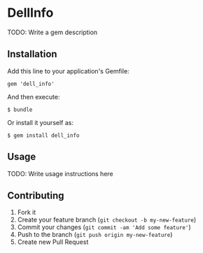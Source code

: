 # DellInfo

TODO: Write a gem description

## Installation

Add this line to your application's Gemfile:

    gem 'dell_info'

And then execute:

    $ bundle

Or install it yourself as:

    $ gem install dell_info

## Usage

TODO: Write usage instructions here

## Contributing

1. Fork it
2. Create your feature branch (`git checkout -b my-new-feature`)
3. Commit your changes (`git commit -am 'Add some feature'`)
4. Push to the branch (`git push origin my-new-feature`)
5. Create new Pull Request
